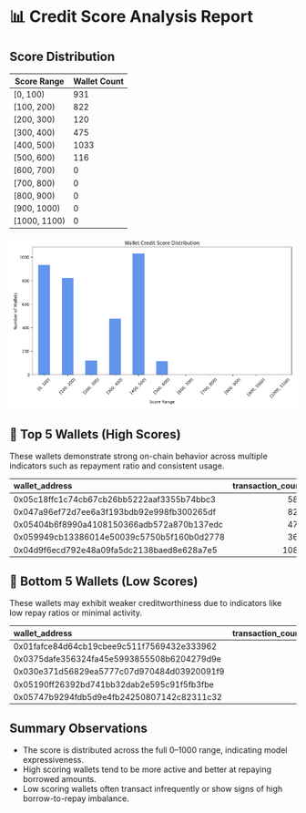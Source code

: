 # 📊 Credit Score Analysis Report

## Score Distribution

| Score Range | Wallet Count |
|-------------|---------------|
| [0, 100) | 931 |
| [100, 200) | 822 |
| [200, 300) | 120 |
| [300, 400) | 475 |
| [400, 500) | 1033 |
| [500, 600) | 116 |
| [600, 700) | 0 |
| [700, 800) | 0 |
| [800, 900) | 0 |
| [900, 1000) | 0 |
| [1000, 1100) | 0 |

![Score Distribution](score_distribution.png)

## 🥇 Top 5 Wallets (High Scores)

These wallets demonstrate strong on-chain behavior across multiple indicators such as repayment ratio and consistent usage.

| wallet_address                             |   transaction_count |   total_volume_eth |   average_transaction_size |   borrow_ratio |   repay_ratio |   supply_ratio |   unique_tokens_transacted |   score |
|:-------------------------------------------|--------------------:|-------------------:|---------------------------:|---------------:|--------------:|---------------:|---------------------------:|--------:|
| 0x05c18ffc1c74cb67cb26bb5222aaf3355b74bbc3 |                 584 |        2.41923e+06 |                  4142.52   |      0.0462329 |     0.0256849 |       0.561644 |                          9 |     590 |
| 0x047a96ef72d7ee6a3f193bdb92e998fb300265df |                 820 |        1.53946e+06 |                  1877.39   |      0.243902  |     0.252439  |       0.218293 |                          8 |     589 |
| 0x05404b6f8990a4108150366adb572a870b137edc |                 473 |    71535           |                   151.237  |      0.124736  |     0.150106  |       0.490486 |                          8 |     588 |
| 0x059949cb13386014e50039c5750b5f160b0d2778 |                 369 |   440621           |                  1194.1    |      0.135501  |     0.181572  |       0.403794 |                          8 |     587 |
| 0x04d9f6ecd792e48a09fa5dc2138baed8e628a7e5 |                1089 |   102353           |                    93.9876 |      0.163453  |     0.267218  |       0.37741  |                          8 |     587 |

## 🚨 Bottom 5 Wallets (Low Scores)

These wallets may exhibit weaker creditworthiness due to indicators like low repay ratios or minimal activity.

| wallet_address                             |   transaction_count |   total_volume_eth |   average_transaction_size |   borrow_ratio |   repay_ratio |   supply_ratio |   unique_tokens_transacted |   score |
|:-------------------------------------------|--------------------:|-------------------:|---------------------------:|---------------:|--------------:|---------------:|---------------------------:|--------:|
| 0x01fafce84d64cb19cbee9c511f7569432e333962 |                   1 |        0.103543    |                0.103543    |              0 |             0 |              1 |                          1 |       5 |
| 0x0375dafe356324fa45e5993855508b6204279d9e |                   1 |        3.308e-15   |                3.308e-15   |              0 |             0 |              1 |                          1 |       5 |
| 0x030e371d56829ea5777c07d970484d03920091f9 |                   1 |        0.1         |                0.1         |              0 |             0 |              1 |                          1 |       5 |
| 0x05190ff26392bd741bb32dab2e595c91f5fb3fbe |                   1 |        0.000980774 |                0.000980774 |              0 |             0 |              1 |                          1 |       5 |
| 0x05747b9294fdb5d9e4fb24250807142c82311c32 |                   1 |        0.00630417  |                0.00630417  |              0 |             0 |              1 |                          1 |       5 |

## Summary Observations

- The score is distributed across the full 0–1000 range, indicating model expressiveness.
- High scoring wallets tend to be more active and better at repaying borrowed amounts.
- Low scoring wallets often transact infrequently or show signs of high borrow-to-repay imbalance.
